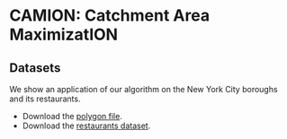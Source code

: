 # CAMION: Catchment Area MaximizatION

## Datasets

We show an application of our algorithm on the New York City boroughs and
its restaurants.

- Download the [polygon file](https://data.beta.nyc/dataset/nyc-zip-code-tabulation-areas/resource/894e9162-871c-4552-a09c-c6915d8783fb?view_id=2c40fce3-0bb2-46d3-bb67-04a935151a96).
- Download the [restaurants dataset](https://data.cityofnewyork.us/Health/DOHMH-New-York-City-Restaurant-Inspection-Results/43nn-pn8j).
